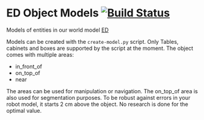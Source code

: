 ED Object Models [![Build Status](https://travis-ci.com/tue-robotics/ed_object_models.svg?branch=master)](https://travis-ci.com/tue-robotics/ed_object_models)
================
Models of entities in our world model [ED](https://github.com/tue-robotics/ed/)

Models can be created with the ```create-model.py``` script. Only Tables, cabinets and boxes are supported by the script at the moment.
The object comes with multiple areas:
 - in_front_of
 - on_top_of
 - near
 
 The areas can be used for manipulation or navigation. The on_top_of area is also used for segmentation purposes. To be robust against errors in your robot model, it starts 2 cm above the object. No research is done for the optimal value. 
